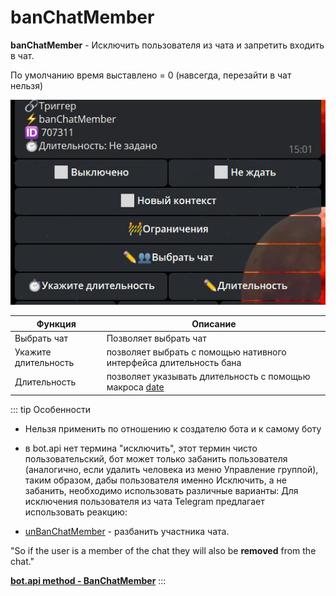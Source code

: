 # banChatMember

**banChatMember** - Исключить пользователя из чата и запретить входить в чат. 

По умолчанию время выставлено = 0 (навсегда, перезайти в чат нельзя)

![](./1.jpg)

| Функция | Описание |
| --- | --- |
| Выбрать чат | Позволяет выбрать чат |
| Укажите длительность | позволяет выбрать с помощью нативного интерфейса длительность бана |
| Длительность | позволяет указывать длительность с помощью макроса [date](/ext/macros/date/) |

::: tip  Особенности
* Нельзя применить по отношению к создателю бота и к самому боту
* в bot.api нет термина "исключить", этот термин чисто пользовательский, бот может только забанить пользователя (аналогично, если удалить человека из меню Управление группой), таким образом, дабы пользователя именно Исключить, а не забанить, необходимо использовать различные варианты:
Для исключения пользователя из чата Telegram предлагает использовать реакцию:

* [unBanChatMember](/admin/chat/unbanchatmember/) - разбанить участника чата.

"So if the user is a member of the chat they will also be **removed** from the chat."

**[bot.api method - BanChatMember](https://core.telegram.org/bots/api#banchatmember)**
:::



